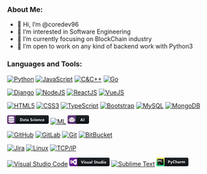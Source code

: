 ### About Me:
- 👋 Hi, I’m @coredev96
- 👀 I’m interested in Software Engineering
- 🌱 I’m currently focusing on BlockChain industry
- 💞️ I’m open to work on any kind of backend work with Python3

### Languages and Tools:
[![Python](https://img.shields.io/badge/-Python-black?style=flat&logo=python&link=https://github.com/coredev96/)](https://github.com/coredev96/)
[![JavaScript](https://img.shields.io/badge/-JavaScript-black?style=flat&logo=javascript&link=https://github.com/coredev96/)](https://github.com/coredev96/)
[![C&C++](https://img.shields.io/badge/-C%20&%20C++-659ad2?style=flat&logo=c%2B%2B&logoColor=ffffff&link=https://github.com/coredev96/)](https://github.com/coredev96/)
[![Go](https://img.shields.io/badge/-Go-00ADD8?style=flat&logo=go&logoColor=white&link=https://github.com/coredev96/)](https://github.com/coredev96/)

[![Django](https://img.shields.io/badge/-django-black?style=flat&logo=django)](https://github.com/coredev96/)
[![NodeJS](https://img.shields.io/badge/-Node.js-181717?style=flat&logo=nodedotjs&logoColor=white&link=https://github.com/coredev96/)](https://github.com/coredev96/) 
[![ReactJS](https://img.shields.io/badge/-ReactJS-61DAFB?style=flat&logo=react&logoColor=white&link=https://github.com/coredev96/)](https://github.com/coredev96/) 
[![VueJS](https://img.shields.io/badge/VueJS-41B883??style=flat&logo=vue.js&logoColor=white&link=https://github.com/coredev96/)](https://github.com/coredev96/) 

[![HTML5](https://img.shields.io/badge/-HTML5-E34F26?style=flat&logo=html5&logoColor=white&link=https://github.com/coredev96/)](https://github.com/coredev96/) 
[![CSS3](https://img.shields.io/badge/-CSS3-1572B6?style=flat&logo=css3&link=https://github.com/coredev96/)](https://github.com/coredev96/) 
[![TypeScript](https://img.shields.io/badge/TypeScript-black?style=flat&logo=typescript&link=https://github.com/coredev96/)](https://github.com/coredev96/)
[![Bootstrap](https://img.shields.io/badge/-Bootstrap-563D7C?style=flat&logo=bootstrap&link=https://github.com/coredev96/)](https://github.com/coredev96/)
[![MySQL](https://img.shields.io/badge/-MySQL-black?style=flat&logo=mysql&link=https://github.com/coredev96/)](https://github.com/coredev96/)
[![MongoDB](https://img.shields.io/badge/-MongoDB-DDE072?style=flat&logo=mongodb&link=https://github.com/coredev96/)](https://github.com/coredev96/)

[![DataScience](https://github.com/SvenCelin/SvenCelin/blob/master/Badges/datascience.png)](https://github.com/coredev96/)
[![ML](https://img.shields.io/badge/-Machine%20Learning-102230?style=flat)](https://github.com/coredev96/)
[![AI](https://github.com/SvenCelin/SvenCelin/blob/master/Badges/ai.png)](https://github.com/coredev96/)

[![GitHub](https://img.shields.io/badge/-GitHub-181717?style=flat&logo=github&link=https://github.com/coredev96/)](https://github.com/coredev96/)
[![GitLab](https://img.shields.io/badge/-GitLab-FCA121?style=flat&logo=gitlab&link=https://github.com/coredev96/)](https://github.com/coredev96/)
[![Git](https://img.shields.io/badge/-Git-black?style=flat&logo=git&link=https://github.com/coredev96/)](https://github.com/coredev96/) 
[![BitBucket](https://img.shields.io/badge/Bitbucket-330F63?style=flat&logo=bitbucket&link=https://github.com/coredev96/)](https://github.com/coredev96/)

[![Jira](https://img.shields.io/badge/-Jira-222222?style=flat&logo=jira-software&logoColor=white&logoColor=0052CC)](https://github.com/coredev96/)
[![Linux](https://img.shields.io/badge/-Linux-222222?style=flat&logo=linux&logoColor=FCC624)](https://github.com/coredev96/)
[![TCP/IP](https://img.shields.io/badge/-TCP/IP-222222?style=flat&logo=cisco&logoColor=white)](https://github.com/coredev96/)

[![Visual Studio Code](https://img.shields.io/badge/-VSCode-444444?style=flat&logo=visual-studio-code&logoColor=007ACC)](https://github.com/coredev96/)
[![Visual Studio](https://github.com/SvenCelin/SvenCelin/blob/master/Badges/visualstudio.png)](https://github.com/coredev96/)
[![Sublime Text](http://img.shields.io/badge/-Sublime%20Text-3C4858?style=flat&logo=sublime-text)](https://github.com/coredev96/)
[![PyCharm](https://github.com/SvenCelin/SvenCelin/blob/master/Badges/pycharm.png)](https://github.com/coredev96/)